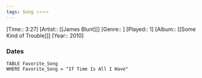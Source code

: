 ```yaml
---
tags: Song ⭐⭐⭐⭐ 
---
```

[Time:: 3:27]
[Artist:: [[James Blunt]]]
[Genre:: ]
[Played:: 1]
[Album:: [[Some Kind of Trouble]]]
[Year:: 2010]
### Dates
````dataview
TABLE Favorite_Song
WHERE Favorite_Song = "If Time Is All I Have"
````